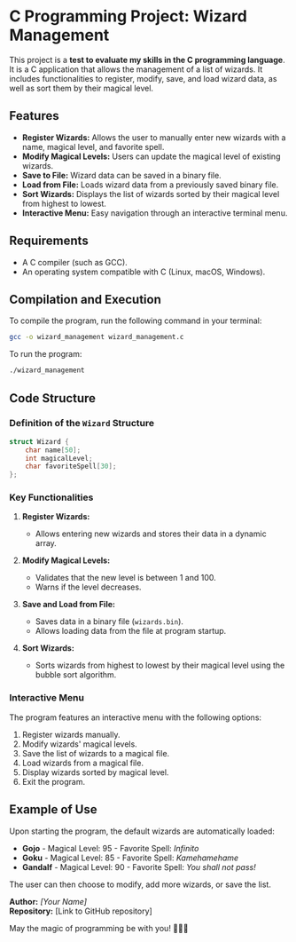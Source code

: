 # C Programming Project: Wizard Management

This project is a **test to evaluate my skills in the C programming language**. It is a C application that allows the management of a list of wizards. It includes functionalities to register, modify, save, and load wizard data, as well as sort them by their magical level.

## Features

- **Register Wizards:** Allows the user to manually enter new wizards with a name, magical level, and favorite spell.
- **Modify Magical Levels:** Users can update the magical level of existing wizards.
- **Save to File:** Wizard data can be saved in a binary file.
- **Load from File:** Loads wizard data from a previously saved binary file.
- **Sort Wizards:** Displays the list of wizards sorted by their magical level from highest to lowest.
- **Interactive Menu:** Easy navigation through an interactive terminal menu.

## Requirements

- A C compiler (such as GCC).
- An operating system compatible with C (Linux, macOS, Windows).

## Compilation and Execution

To compile the program, run the following command in your terminal:

```bash
gcc -o wizard_management wizard_management.c
```

To run the program:

```bash
./wizard_management
```

## Code Structure

### Definition of the `Wizard` Structure

```c
struct Wizard {
    char name[50];
    int magicalLevel;
    char favoriteSpell[30];
};
```

### Key Functionalities

1. **Register Wizards:**
    - Allows entering new wizards and stores their data in a dynamic array.

2. **Modify Magical Levels:**
    - Validates that the new level is between 1 and 100.
    - Warns if the level decreases.

3. **Save and Load from File:**
    - Saves data in a binary file (`wizards.bin`).
    - Allows loading data from the file at program startup.

4. **Sort Wizards:**
    - Sorts wizards from highest to lowest by their magical level using the bubble sort algorithm.

### Interactive Menu

The program features an interactive menu with the following options:

1. Register wizards manually.
2. Modify wizards' magical levels.
3. Save the list of wizards to a magical file.
4. Load wizards from a magical file.
5. Display wizards sorted by magical level.
6. Exit the program.

## Example of Use

Upon starting the program, the default wizards are automatically loaded:

- **Gojo** - Magical Level: 95 - Favorite Spell: *Infinito*
- **Goku** - Magical Level: 85 - Favorite Spell: *Kamehamehame*
- **Gandalf** - Magical Level: 90 - Favorite Spell: *You shall not pass!*

The user can then choose to modify, add more wizards, or save the list.



**Author:** *[Your Name]*  
**Repository:** [Link to GitHub repository]

May the magic of programming be with you! 🧙‍♂️🚀

